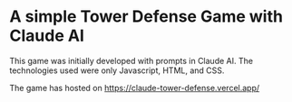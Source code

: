 # A simple Tower Defense Game with Claude AI

This game was initially developed with prompts in Claude AI. The technologies used were only Javascript, HTML, and CSS.

The game has hosted on https://claude-tower-defense.vercel.app/
